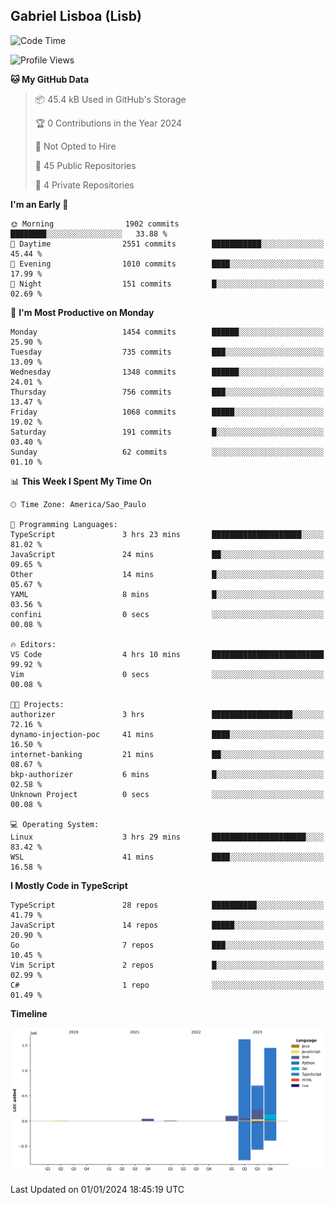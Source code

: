 ## Gabriel Lisboa (Lisb)

<!--START_SECTION:waka-->
![Code Time](http://img.shields.io/badge/Code%20Time-385%20hrs%2041%20mins-blue)

![Profile Views](http://img.shields.io/badge/Profile%20Views-0-blue)

**🐱 My GitHub Data** 

> 📦 45.4 kB Used in GitHub's Storage 
 > 
> 🏆 0 Contributions in the Year 2024
 > 
> 🚫 Not Opted to Hire
 > 
> 📜 45 Public Repositories 
 > 
> 🔑 4 Private Repositories 
 > 
**I'm an Early 🐤** 

```text
🌞 Morning                1902 commits        ████████░░░░░░░░░░░░░░░░░   33.88 % 
🌆 Daytime                2551 commits        ███████████░░░░░░░░░░░░░░   45.44 % 
🌃 Evening                1010 commits        ████░░░░░░░░░░░░░░░░░░░░░   17.99 % 
🌙 Night                  151 commits         █░░░░░░░░░░░░░░░░░░░░░░░░   02.69 % 
```
📅 **I'm Most Productive on Monday** 

```text
Monday                   1454 commits        ██████░░░░░░░░░░░░░░░░░░░   25.90 % 
Tuesday                  735 commits         ███░░░░░░░░░░░░░░░░░░░░░░   13.09 % 
Wednesday                1348 commits        ██████░░░░░░░░░░░░░░░░░░░   24.01 % 
Thursday                 756 commits         ███░░░░░░░░░░░░░░░░░░░░░░   13.47 % 
Friday                   1068 commits        █████░░░░░░░░░░░░░░░░░░░░   19.02 % 
Saturday                 191 commits         █░░░░░░░░░░░░░░░░░░░░░░░░   03.40 % 
Sunday                   62 commits          ░░░░░░░░░░░░░░░░░░░░░░░░░   01.10 % 
```


📊 **This Week I Spent My Time On** 

```text
🕑︎ Time Zone: America/Sao_Paulo

💬 Programming Languages: 
TypeScript               3 hrs 23 mins       ████████████████████░░░░░   81.02 % 
JavaScript               24 mins             ██░░░░░░░░░░░░░░░░░░░░░░░   09.65 % 
Other                    14 mins             █░░░░░░░░░░░░░░░░░░░░░░░░   05.67 % 
YAML                     8 mins              █░░░░░░░░░░░░░░░░░░░░░░░░   03.56 % 
confini                  0 secs              ░░░░░░░░░░░░░░░░░░░░░░░░░   00.08 % 

🔥 Editors: 
VS Code                  4 hrs 10 mins       █████████████████████████   99.92 % 
Vim                      0 secs              ░░░░░░░░░░░░░░░░░░░░░░░░░   00.08 % 

🐱‍💻 Projects: 
authorizer               3 hrs               ██████████████████░░░░░░░   72.16 % 
dynamo-injection-poc     41 mins             ████░░░░░░░░░░░░░░░░░░░░░   16.50 % 
internet-banking         21 mins             ██░░░░░░░░░░░░░░░░░░░░░░░   08.67 % 
bkp-authorizer           6 mins              █░░░░░░░░░░░░░░░░░░░░░░░░   02.58 % 
Unknown Project          0 secs              ░░░░░░░░░░░░░░░░░░░░░░░░░   00.08 % 

💻 Operating System: 
Linux                    3 hrs 29 mins       █████████████████████░░░░   83.42 % 
WSL                      41 mins             ████░░░░░░░░░░░░░░░░░░░░░   16.58 % 
```

**I Mostly Code in TypeScript** 

```text
TypeScript               28 repos            ██████████░░░░░░░░░░░░░░░   41.79 % 
JavaScript               14 repos            █████░░░░░░░░░░░░░░░░░░░░   20.90 % 
Go                       7 repos             ███░░░░░░░░░░░░░░░░░░░░░░   10.45 % 
Vim Script               2 repos             █░░░░░░░░░░░░░░░░░░░░░░░░   02.99 % 
C#                       1 repo              ░░░░░░░░░░░░░░░░░░░░░░░░░   01.49 % 
```



**Timeline**

![Lines of Code chart](https://raw.githubusercontent.com/tenlisboa/tenlisboa/main/assets/bar_graph.png)


 Last Updated on 01/01/2024 18:45:19 UTC
<!--END_SECTION:waka-->
